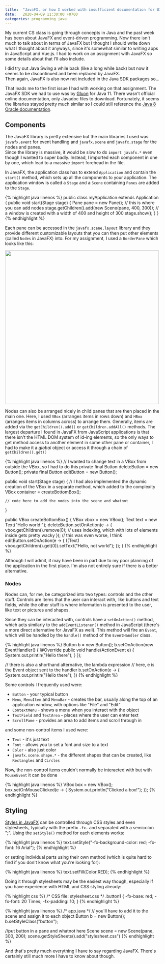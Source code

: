```yaml
---
title:  "JavaFX, or how I worked with insufficient documentation for UI design"
date:   2020-04-09 11:30:00 +0700
categories: programming java
---
```

My current CS class is going through concepts in Java and the past week has been about JavaFX and event-driven programming. 
Now there isn't much to talk about in terms of JavaFX but I thought I should write down what I thought about it anyways, 
since it's somewhat similar to writing apps in JavaScript and Vue.js. I had to work on an assignment with JavaFX so 
some details about that I'll also include.

I did try out Java Swing a while back (like a long while back) but now it seems to be discontinued and been replaced by JavaFX.  
Then again, JavaFX is also now not included in the Java SDK packages so...

That leads me to the first issue I had with working on that assignment. The JavaFX SDK we had to use was by [Gluon](https://gluonhq.com/products/javafx/) 
for Java 11. There wasn't official online documentation, only Javadoc files to download. Fortunately, it seems the libraries stayed pretty much similar 
so I could still reference the [Java 8 Oracle documentation](https://docs.oracle.com/javase/8/javafx/api/toc.htm).

## Components

The JavaFX library is pretty extensive but the main libraries I used was `javafx.event` for event handling and `javafx.scene` 
and `javafx.stage` for the nodes and panes.  
Since the library is massive, it would be slow to do `import javafx.*` even though I wanted to super badly. Instead, I imported each component in one by one, 
which lead to a massive `import` forehead in the file.

In JavaFX, the application class has to extend `Application` and contain the `start()` method, which sets up all the components to your application. 
The application window is called a `Stage` and a `Scene` containing `Panes` are added to the `Stage`.

{% highlight java linenos %}
public class myApplication extends Application {
    public void start(Stage stage) {
        Pane pane = new Pane();         // this is where you can add nodes
        stage.getChildren().add(new Scene(pane, 400, 300));
        // a window is created with a width of 400 and height of 300
        stage.show();
    }
}
{% endhighlight %}

Each pane can be accessed in the `javafx.scene.layout` library and they provide different customizable layouts that you can then put other 
elements (called `Nodes` in JavaFX) into. For my assignment, I used a `BorderPane` which looks like this:

<img src="https://docs.oracle.com/javase/8/javafx/api/javafx/scene/layout/doc-files/borderpane.png" width="500">

Nodes can also be arranged nicely in child panes that are then placed in the main one. Here, I used `VBox` (arranges items in rows down) and `HBox` (arranges items in columns across) to arrange them. Generally, items are added via the `getChildren().add()` or `getChildren.addAll()` methods. The largest departure I found in JavaFX from JavaScript applications is 
that there isn't the HTML DOM system of id-ing elements, so the only ways to get method access to another element in some other pane or container, I had to make it a _global_ object 
or access it through a chain of `getChildren().get()`

{% highlight java linenos %}
// I wanted to change text in a VBox from outside the VBox, so I had to do this
private final Button deleteButton = new Button();
private final Button editButton = new Button();

public void start(Stage stage) {
    // I had also implemented the dynamic creation of the VBox in a separate method, which added to the complexity
    VBox container = createBottomBox();

    // code here to add the nodes into the scene and whatnot
}

public VBox createBottomBox() {
    VBox vbox = new VBox();
    Text text = new Text("Hello world!");
    deleteButton.setOnAction(e -> {
        vbox.getChildren().remove(0);       // uses indexing, which with lots of elements inside gets pretty wacky
    });
    // this was even worse, I think
    editButton.setOnAction(e -> {
        ((Text) vbox.getChildren().get(0)).setText("Hello, not world");
    });
}
{% endhighlight %}

Although I will admit, it may have been in part due to my poor planning of the application in the first place. I'm also not entirely sure if there is a better alternative.

### Nodes

Nodes can, for me, be categorized into two types: controls and the other stuff. Controls are items that the user can interact with, like buttons and text fields, 
while the other stuff is where information is presented to the user, like text or pictures and shapes.

Since they can be interacted with, controls have a `setOnAction()` method, which acts similarly to the `addEventListener()` method in JavaScript
 (there's a more direct alternative for JavaFX as well). This method will fire an `Event`, which will be handled by the `handle()` method of the `EventHandler` class.

{% highlight java linenos %}
Button b = new Button();
b.setOnAction(new EventHandler<ActionEvent>() {
    @Override
    public void handle(ActionEvent e) {
        System.out.println("Hello there");
    }
});

// there is also a shorthand alternative, the lambda expression
// here, e is the Event object sent to the handler
b.setOnAction(e -> {
    System.out.println("Hello there");
})
{% endhighlight %}

Some controls I frequently used were:

* `Button` - your typical button
* `Menu`, `MenuItem` and `MenuBar` - creates the bar, usually along the top of an application window, with options like "File" and "Edit"
* `ContextMenu` - shows a menu when you interact with the object
* `TextField` and `TextArea` - places where the user can enter text
* `ScrollPane` - provides an area to add items and scroll through in

and some non-control items I used were:

* `Text` - it's just text
* `Font` - allows you to set a font and size to a text
* `Color` - also just color
* `javafx.scene.shape.*` - the different shapes that can be created, like `Rectangles` and `Circles`

Now, the non-control items couldn't normally be interacted with but with `MouseEvent` it can be done

{% highlight java linenos %}
VBox box = new VBox();
box.setOnMouseClicked(e -> {
    System.out.println("Clicked a box!");
});
{% endhighlight %}

## Styling

[Styles in JavaFX](https://docs.oracle.com/javase/8/javafx/api/javafx/scene/doc-files/cssref.html) can be controlled through CSS styles and even stylesheets, typically with the prefix `-fx-` and separated with a semicolon ";". Using the `setStyle()` method for each elements works:

{% highlight java linenos %}
text.setStyle("-fx-background-color: red; -fx-font: 16 Arial");
{% endhighlight %}

or setting individual parts using their own method (which is quite hard to find if you don't know what you're looking for):

{% highlight java linenos %}
text.setFill(Color.RED);
{% endhighlight %}

Doing it through stylesheets may be the easiest way though, especially if you have experience with HTML and CSS styling already:

{% highlight css %}
/* CSS file: stylesheet.css */
.button1 {
    -fx-base: red;
    -fx-font: 20 Times;
    -fx-padding: 10;
}
{% endhighlight %}

{% highlight java linenos %}
/* app.java */
// you'll have to add it to the scene and assign it to each object
Button b = new Button();
b.setStyleClass("button");

//put button in a pane and whatnot here
Scene scene = new Scene(pane, 300, 200);
scene.getStyleSheets().add("stylesheet.css")
{% endhighlight %}

And that's pretty much everything I have to say regarding JavaFX. There's certainly still much more I have to know about though.